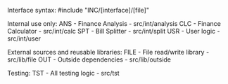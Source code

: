 Interface syntax:
#include "INC/[interface]/[file]"

Internal use only:
ANS     - Finance Analysis          - src/int/analysis
CLC     - Finance Calculator        - src/int/calc
SPT     - Bill Splitter             - src/int/split
USR     - User logic                - src/int/user

External sources and reusable libraries:
FILE    - File read/write library  - src/lib/file
OUT     - Outside dependencies     - src/lib/outside

Testing:
TST     - All testing logic        - src/tst